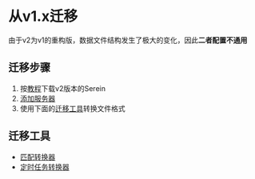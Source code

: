 # 从v1.x迁移

由于v2为v1的重构版，数据文件结构发生了极大的变化，因此**二者配置不通用**

## 迁移步骤

1. 按[教程](../rookie/get_started)下载v2版本的Serein
2. [添加服务器](../rookie/add_server)
3. 使用下面的[迁移工具](#迁移工具)转换文件格式

## 迁移工具

- [匹配转换器](./v2/match)
- [定时任务转换器](./v2/schedule)
